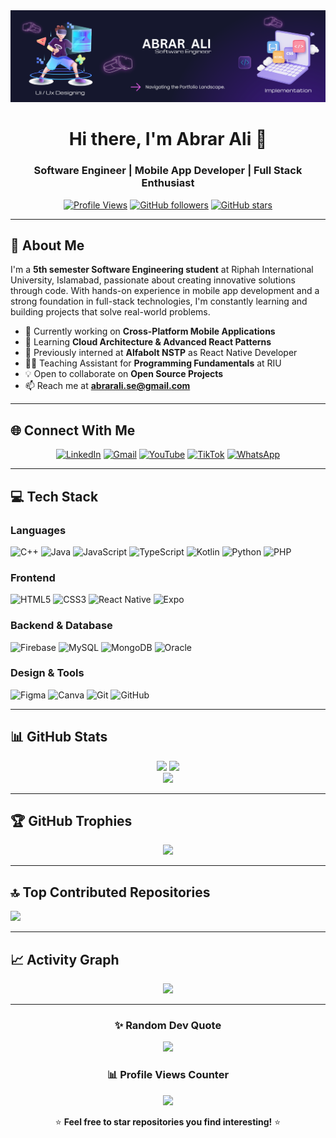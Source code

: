 <div align="center">
  <img src="/Abrar Ali.png"/>
  
# Hi there, I'm Abrar Ali 👋
### Software Engineer | Mobile App Developer | Full Stack Enthusiast

[![Profile Views](https://komarev.com/ghpvc/?username=AbrarAli-SE&color=blueviolet&style=flat-square)](https://github.com/AbrarAli-SE)
[![GitHub followers](https://img.shields.io/github/followers/AbrarAli-SE?style=flat-square&color=blue)](https://github.com/AbrarAli-SE?tab=followers)
[![GitHub stars](https://img.shields.io/github/stars/AbrarAli-SE?style=flat-square&color=yellow)](https://github.com/AbrarAli-SE)

</div>

---

## 💫 About Me

I'm a **5th semester Software Engineering student** at Riphah International University, Islamabad, passionate about creating innovative solutions through code. With hands-on experience in mobile app development and a strong foundation in full-stack technologies, I'm constantly learning and building projects that solve real-world problems.

- 🔭 Currently working on **Cross-Platform Mobile Applications**
- 🌱 Learning **Cloud Architecture & Advanced React Patterns**
- 💼 Previously interned at **Alfabolt NSTP** as React Native Developer
- 👨‍🏫 Teaching Assistant for **Programming Fundamentals** at RIU
- 💡 Open to collaborate on **Open Source Projects**
- 📫 Reach me at **abrarali.se@gmail.com**

---

## 🌐 Connect With Me

<div align="center">
  
[![LinkedIn](https://img.shields.io/badge/LinkedIn-%230077B5.svg?style=for-the-badge&logo=linkedin&logoColor=white)](https://linkedin.com/in/abrar-ali-se) 
[![Gmail](https://img.shields.io/badge/Gmail-D14836?style=for-the-badge&logo=gmail&logoColor=white)](mailto:abrarali.se@gmail.com)
[![YouTube](https://img.shields.io/badge/YouTube-%23FF0000.svg?style=for-the-badge&logo=YouTube&logoColor=white)](https://youtube.com/@aliteach9) 
[![TikTok](https://img.shields.io/badge/TikTok-%23000000.svg?style=for-the-badge&logo=TikTok&logoColor=white)](https://tiktok.com/@abrar.ali.se) 
[![WhatsApp](https://img.shields.io/badge/WhatsApp-25D366?style=for-the-badge&logo=whatsapp&logoColor=white)](https://wa.me/923411193641)

</div>

---

## 💻 Tech Stack

### Languages
![C++](https://img.shields.io/badge/c++-%2300599C.svg?style=for-the-badge&logo=c%2B%2B&logoColor=white) 
![Java](https://img.shields.io/badge/java-%23ED8B00.svg?style=for-the-badge&logo=openjdk&logoColor=white) 
![JavaScript](https://img.shields.io/badge/javascript-%23323330.svg?style=for-the-badge&logo=javascript&logoColor=%23F7DF1E) 
![TypeScript](https://img.shields.io/badge/typescript-%23007ACC.svg?style=for-the-badge&logo=typescript&logoColor=white) 
![Kotlin](https://img.shields.io/badge/kotlin-%237F52FF.svg?style=for-the-badge&logo=kotlin&logoColor=white) 
![Python](https://img.shields.io/badge/python-3670A0?style=for-the-badge&logo=python&logoColor=ffdd54) 
![PHP](https://img.shields.io/badge/php-%23777BB4.svg?style=for-the-badge&logo=php&logoColor=white) 

### Frontend
![HTML5](https://img.shields.io/badge/html5-%23E34F26.svg?style=for-the-badge&logo=html5&logoColor=white) 
![CSS3](https://img.shields.io/badge/css3-%231572B6.svg?style=for-the-badge&logo=css3&logoColor=white) 
![React Native](https://img.shields.io/badge/react_native-%2320232a.svg?style=for-the-badge&logo=react&logoColor=%2361DAFB) 
![Expo](https://img.shields.io/badge/expo-1C1E24?style=for-the-badge&logo=expo&logoColor=#D04A37) 

### Backend & Database
![Firebase](https://img.shields.io/badge/firebase-%23039BE5.svg?style=for-the-badge&logo=firebase) 
![MySQL](https://img.shields.io/badge/mysql-4479A1.svg?style=for-the-badge&logo=mysql&logoColor=white) 
![MongoDB](https://img.shields.io/badge/MongoDB-%234ea94b.svg?style=for-the-badge&logo=mongodb&logoColor=white) 
![Oracle](https://img.shields.io/badge/Oracle-F80000?style=for-the-badge&logo=oracle&logoColor=white) 

### Design & Tools
![Figma](https://img.shields.io/badge/figma-%23F24E1E.svg?style=for-the-badge&logo=figma&logoColor=white) 
![Canva](https://img.shields.io/badge/Canva-%2300C4CC.svg?style=for-the-badge&logo=Canva&logoColor=white) 
![Git](https://img.shields.io/badge/git-%23F05033.svg?style=for-the-badge&logo=git&logoColor=white)
![GitHub](https://img.shields.io/badge/github-%23121011.svg?style=for-the-badge&logo=github&logoColor=white)

---

## 📊 GitHub Stats

<div align="center">
  <img src="https://github-readme-stats.vercel.app/api?username=AbrarAli-SE&theme=tokyonight&hide_border=true&include_all_commits=true&count_private=true" width="49%" />
  <img src="https://github-readme-streak-stats.herokuapp.com/?user=AbrarAli-SE&theme=tokyonight&hide_border=true" width="49%" />
</div>

<div align="center">
  <img src="https://github-readme-stats.vercel.app/api/top-langs/?username=AbrarAli-SE&theme=tokyonight&hide_border=true&include_all_commits=true&count_private=true&layout=compact" width="45%" />
</div>

---

## 🏆 GitHub Trophies

<div align="center">
  
![](https://github-profile-trophy.vercel.app/?username=AbrarAli-SE&theme=tokyonight&no-frame=true&no-bg=false&margin-w=4&column=4)

</div>

---

## 🔝 Top Contributed Repositories

![](https://github-contributor-stats.vercel.app/api?username=AbrarAli-SE&limit=5&theme=tokyonight&combine_all_yearly_contributions=true)

---

## 📈 Activity Graph

<div align="center">
  <img src="https://github-readme-activity-graph.vercel.app/graph?username=AbrarAli-SE&theme=tokyo-night&hide_border=true&area=true" width="95%" />
</div>

---

<div align="center">
  
### ✨ Random Dev Quote
![](https://quotes-github-readme.vercel.app/api?type=horizontal&theme=tokyonight)

### 📊 Profile Views Counter
[![](https://visitcount.itsvg.in/api?id=AbrarAli-SE&icon=5&color=6)](https://visitcount.itsvg.in)

⭐ **Feel free to star repositories you find interesting!** ⭐

</div>
